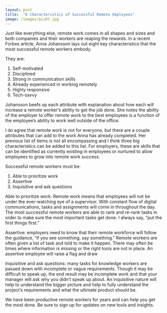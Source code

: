 ```yaml
---
layout: post
title:  "6 Characteristics of Successful Remote Employees"
image: /images/pic07.jpg
---
```


Just like everything else, remote work comes in all shapes and sizes and both companies and their workers are reaping the rewards. In a recent Forbes article, Anna Johansson lays out eight key characteristics that the most successful remote workers embody.

They are:
1. Self-motivated
2. Disciplined
3. Strong in communication skills
4. Already experienced in working remotely
5. Highly responsive
6. Tech-savvy

Johansson beefs up each attribute with explanation about how each will increase a remote worker’s ability to get the job done. She notes the ability of the employer to offer remote work to the best employees is a function of the employee’s ability to work well outside of the office.

I do agree that remote work is not for everyone, but there are a couple attributes that can add to the work Anna has already completed. Her previous list of items is not all encompassing and I think three big characteristics can be added to this list. For employers, these are skills that can be identified as currently existing in employees or nurtured to allow employees to grow into remote work success.

Successful remote workers must be:

1. Able to prioritize work
2. Assertive
3. Inquisitive and ask questions

Able to prioritize work: Remote work means that employees will not be under the ever-watching eye of a supervisor. With constant flow of digital communications, tasks and assignments will come in throughout the day. The most successful remote workers are able to rank and re-rank tasks in order to make sure the most important tasks get done. I always say, “put the first things first.”

Assertive: employers need to know that their remote workforce will follow the guidance, “if you see something, say something.” Remote workers are often given a list of task and told to make it happen.  There may often be times where information is missing or the right tools are not in place. An assertive employee will raise a flag and draw

Inquisitive and ask questions: many tasks for knowledge workers are passed down with incomplete or vague requirements. Though it may be difficult to speak up, the end result may be incomplete work and that your manager will ask why you didn’t speak up about. An inquisitive nature will help to understand the bigger picture and help to fully understand the project’s requirements and what the ultimate product should be.

We have been productive remote workers for years and can help you get the most done. Be sure to sign up for updates on new tools and insights.
